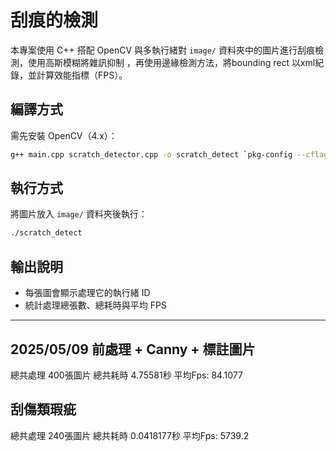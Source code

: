 # 刮痕的檢測

本專案使用 C++ 搭配 OpenCV 與多執行緒對 `image/` 資料夾中的圖片進行刮痕檢測，使用高斯模糊將雜訊抑制
，再使用邊緣檢測方法，將bounding rect 以xml紀錄，並計算效能指標（FPS）。

##  編譯方式

需先安裝 OpenCV（4.x）：

```bash
g++ main.cpp scratch_detector.cpp -o scratch_detect `pkg-config --cflags --libs opencv4` -std=c++17 -pthread

```

##  執行方式

將圖片放入 `image/` 資料夾後執行：

```bash
./scratch_detect
```

##  輸出說明

- 每張圖會顯示處理它的執行緒 ID
- 統計處理總張數、總耗時與平均 FPS

---
## 2025/05/09 前處理 + Canny + 標註圖片

總共處理  400張圖片
總共耗時  4.75581秒
平均Fps: 84.1077


## 刮傷類瑕疵

總共處理  240張圖片
總共耗時  0.0418177秒
平均Fps: 5739.2

